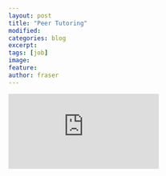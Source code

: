 ```yaml
---
layout: post
title: "Peer Tutoring"
modified:
categories: blog
excerpt: 
tags: [job]
image: 
feature:  
author: fraser
---
```


![Poster](http://www.ufvpsa.com/images/recruitmentPeerTutoring2019.pdf)

   
      
